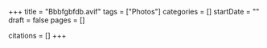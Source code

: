 +++
title = "Bbbfgbfdb.avif"
tags = ["Photos"]
categories = []
startDate = ""
draft = false
pages = []

citations = []
+++
